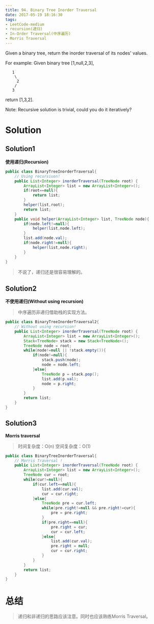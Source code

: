 ```yaml
---
title: 94. Binary Tree Inorder Traversal
date: 2017-05-19 18:16:30
tags:
- LeetCode-medium
- recursion(递归)
- In-Order Traversal(中序遍历)
- Morris Traversal
---
```


Given a binary tree, return the inorder traversal of its nodes' values.

For example:
Given binary tree [1,null,2,3],

	   1
	    \
	     2
	    /
	   3

return [1,3,2].

Note: Recursive solution is trivial, could you do it iteratively?

<!-- more -->
# Solution

## Solution1

**使用递归(Recursion)**

```java
public class BinaryTreeInorderTraversal{
    // Using recursiuon!
    public List<Integer> inorderTraversal(TreeNode root) {
        ArrayList<Integer> list = new ArrayList<Integer>();
        if(root==null){
            return list;
        }
        helper(list,root);
        return list;
    }
    public void helper(ArrayList<Integer> list, TreeNode node){
        if(node.left!=null){
            helper(list,node.left);
        }
        list.add(node.val);
        if(node.right!=null){
            helper(list,node.right);
        }
    }
}
```

>不说了，递归还是很容易理解的。

## Solution2

**不使用递归(Without using recursion)**

>中序遍历非递归借助栈的实现方法。

```java
public class BinaryTreeInorderTraversal2{
    // Without using recursion!
    public List<Integer> inorderTraversal(TreeNode root) {
        ArrayList<Integer> list = new ArrayList<Integer>();
        Stack<TreeNode> stack = new Stack<TreeNode>();
        TreeNode node = root;
        while(node!=null || !stack.empty()){
            if(node!=null){
                stack.push(node);
                node = node.left;
            }else{
                TreeNode p = stack.pop();
                list.add(p.val);
                node = p.right;
            }
        }
        return list;
    }
}
```

## Solution3

**Morris traversal**

>时间复杂度：O(n)
>空间复杂度：O(1)

```java
public class BinaryTreeInorderTraversal{
    // Morris Traversal !
    public List<Integer> inorderTraversal(TreeNode root) {
        ArrayList<Integer> list = new ArrayList<Integer>();
        TreeNode cur = root;
        while(cur!=null){
            if(cur.left==null){
                list.add(cur.val);
                cur = cur.right;
            }else{
                TreeNode pre = cur.left;
                while(pre.right!=null && pre.right!=cur){
                    pre = pre.right;
                }
                if(pre.right==null){
                    pre.right = cur;
                    cur = cur.left;
                }else{
                    list.add(cur.val);
                    pre.right = null;
                    cur = cur.right;
                }
            }
        }
        return list;
    }
}
```

# 总结

>递归和非递归的思路应该注意。同时也应该熟练Morris Traversal。